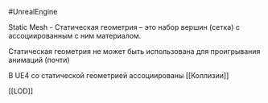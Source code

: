 #UnrealEngine

Static Mesh - Статическая геометрия – это набор вершин (сетка) с ассоциированным с ним материалом.

Статическая геометрия не может быть использована для проигрывания анимаций (почти)

В UE4 со статической геометрией ассоциированы [[Коллизии]]

[[LOD]]